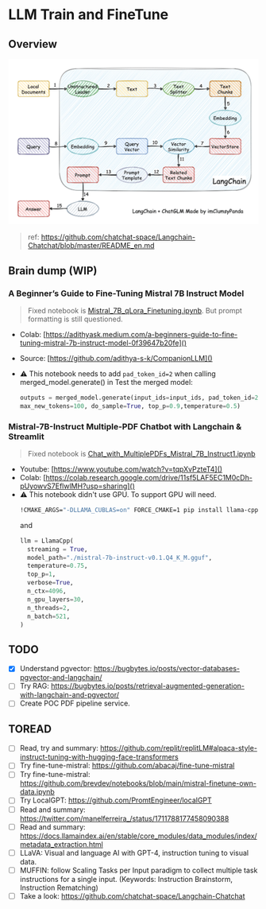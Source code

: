 # LLM Train and FineTune

## Overview

![](./llm-langchain-flow.png)

> ref: https://github.com/chatchat-space/Langchain-Chatchat/blob/master/README_en.md

## Brain dump (WIP)

### A Beginner’s Guide to Fine-Tuning Mistral 7B Instruct Model

> Fixed notebook is [Mistral_7B_qLora_Finetuning.ipynb](./Mistral_7B_qLora_Finetuning.ipynb). But prompt formatting is still questioned.

- Colab: [https://adithyask.medium.com/a-beginners-guide-to-fine-tuning-mistral-7b-instruct-model-0f39647b20fe]()
- Source: [https://github.com/adithya-s-k/CompanionLLM]()
- ⚠️ This notebook needs to add `pad_token_id=2` when calling merged_model.generate() in Test the merged model:

  ```python
  outputs = merged_model.generate(input_ids=input_ids, pad_token_id=2,
  max_new_tokens=100, do_sample=True, top_p=0.9,temperature=0.5)
  ```

### Mistral-7B-Instruct Multiple-PDF Chatbot with Langchain & Streamlit

> Fixed notebook is [Chat_with_MultiplePDFs_Mistral_7B_Instruct1.ipynb](./Chat_with_MultiplePDFs_Mistral_7B_Instruct1.ipynb)

- Youtube: [https://www.youtube.com/watch?v=tqpXvPzteT4]()
- Colab: [https://colab.research.google.com/drive/11sf5LAF5EC1M0cDh-pUyowvS7EflwlMH?usp=sharing]()
- ⚠️ This notebook didn't use GPU. To support GPU will need.
  ```bash
  !CMAKE_ARGS="-DLLAMA_CUBLAS=on" FORCE_CMAKE=1 pip install llama-cpp-python
  ```
  and
  ```python
  llm = LlamaCpp(
    streaming = True,
    model_path="./mistral-7b-instruct-v0.1.Q4_K_M.gguf",
    temperature=0.75,
    top_p=1,
    verbose=True,
    n_ctx=4096,
    n_gpu_layers=30,
    n_threads=2,
    n_batch=521,
  )
  ```

## TODO

- [x] Understand pgvector: https://bugbytes.io/posts/vector-databases-pgvector-and-langchain/
- [ ] Try RAG: https://bugbytes.io/posts/retrieval-augmented-generation-with-langchain-and-pgvector/
- [ ] Create POC PDF pipeline service.

## TOREAD

- [ ] Read, try and summary: https://github.com/replit/replitLM#alpaca-style-instruct-tuning-with-hugging-face-transformers
- [ ] Try fine-tune-mistral: https://github.com/abacaj/fine-tune-mistral
- [ ] Try fine-tune-mistral: https://github.com/brevdev/notebooks/blob/main/mistral-finetune-own-data.ipynb
- [ ] Try LocalGPT: https://github.com/PromtEngineer/localGPT
- [ ] Read and summary: https://twitter.com/manelferreira_/status/1711788177458090388
- [ ] Read and summary: https://docs.llamaindex.ai/en/stable/core_modules/data_modules/index/metadata_extraction.html
- [ ] LLaVA: Visual and language AI with GPT-4, instruction tuning to visual data.
- [ ] MUFFIN: follow Scaling Tasks per Input paradigm to collect multiple task instructions for a single input. (Keywords: Instruction Brainstorm, Instruction Rematching)
- [ ] Take a look: https://github.com/chatchat-space/Langchain-Chatchat
